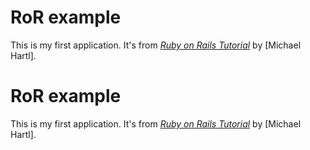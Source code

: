 # RoR example

This is my first application.
It's from [*Ruby on Rails Tutorial*](http://railstutorial.org/)
by [Michael Hartl].

# RoR example

This is my first application.
It's from [*Ruby on Rails Tutorial*](http://railstutorial.org/)
by [Michael Hartl].
